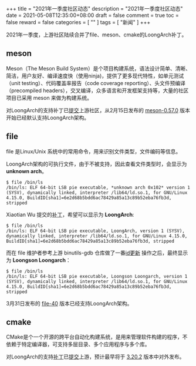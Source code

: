+++
title = "2021年一季度社区动态"
description = "2021年一季度社区动态"
date = 2021-05-08T12:35:00+08:00
draft = false
comment = true
toc = false
reward = false
categories = [
  ""
]
tags = [
  "新闻"
]
+++

2021年一季度，上游社区陆续合并了file、meson、cmake的LoongArch补丁。

<!--more-->

## meson

Meson（The Meson Build System）是个项目构建系统，语法设计简单、清晰、简洁，用户友好、编译速度快（使用ninja)，提供了更多现代特性，如单元测试（unit testing）、代码覆盖率报告（code coverage reporting）、头文件预编译（precompiled headers），交叉编译，众多语言和开发框架支持等，大量的社区项目已采用 meson 来做为构建系统。

对LoongArch的支持补丁已[提交](https://github.com/mesonbuild/meson/pull/8300)上游社区，从2月15日发布的 [meson-0.57.0](https://github.com/mesonbuild/meson/releases/tag/0.57.0) 版本开始已经默认支持LoongArch架构。

## file

file 是Linux/Unix 系统中的常用命令，用来识别文件类型，文件编码等信息。

LoongArch架构的可执行文件，由于不被支持，因此查看文件类型时，会显示为 **unknown arch**。

```
$ file /bin/ls
/bin/ls: ELF 64-bit LSB pie executable, *unknown arch 0x102* version 1 (SYSV), dynamically linked, interpreter /lib64/ld.so.1, for GNU/Linux 4.15.0, BuildID[sha1]=6e2d68b5bdd6ac78429a85a13c89b52eba76fb3d, stripped
```

Xiaotian Wu 提交的[补丁](https://github.com/file/file/pull/103)，希望可以显示为 **LoongArch**:

```
$ file /bin/ls
/bin/ls: ELF 64-bit LSB pie executable, LoongArch, version 1 (SYSV), dynamically linked, interpreter /lib64/ld.so.1, for GNU/Linux 4.15.0, BuildID[sha1]=6e2d68b5bdd6ac78429a85a13c89b52eba76fb3d, stripped

```

而在 file 维护者参考上游 binutils-gdb 仓库做了一番[id更新](https://github.com/file/file/commit/b22b7780034cf845bbdf4beeab15e69e494a2001) 操作之后，最终显示为 **Loongson Loongarch**：

```
$ file /bin/ls
/bin/ls: ELF 64-bit LSB pie executable, Loongson Loongarch, version 1 (SYSV), dynamically linked, interpreter /lib64/ld.so.1, for GNU/Linux 4.15.0, BuildID[sha1]=6e2d68b5bdd6ac78429a85a13c89b52eba76fb3d, stripped

```

3月31日发布的 [file-40](https://github.com/file/file/releases/tag/FILE5_40) 版本已经支持LoongArch架构。

## cmake

CMake是个一个开源的跨平台自动化构建系统，是用来管理软件构建的程序，不依赖于特定编译器，可支持多层目录、多个应用程序与多个库。

对LoongArch的支持[补丁](https://gitlab.kitware.com/utils/kwiml/-/merge_requests/4)已[提交](https://gitlab.kitware.com/cmake/cmake/-/merge_requests/6032)上游，预计最早将于 [3.20.2](https://gitlab.kitware.com/cmake/cmake/-/milestones/88) 版本中对外发布。
